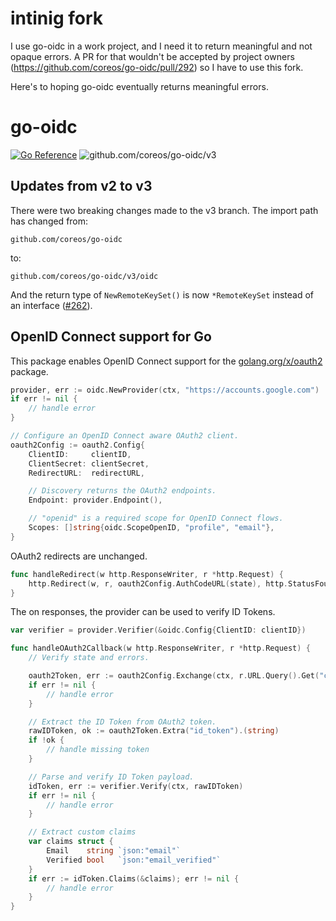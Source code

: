 # intinig fork

I use go-oidc in a work project, and I need it to return meaningful and not opaque errors. A PR for that wouldn't be accepted by project owners (https://github.com/coreos/go-oidc/pull/292) so I have to use this fork.

Here's to hoping go-oidc eventually returns meaningful errors.

# go-oidc

[![Go Reference](https://pkg.go.dev/badge/github.com/coreos/go-oidc/v3/oidc.svg)](https://pkg.go.dev/github.com/coreos/go-oidc/v3/oidc)
![github.com/coreos/go-oidc/v3](https://github.com/coreos/go-oidc/workflows/test/badge.svg?branch=v3)

## Updates from v2 to v3

There were two breaking changes made to the v3 branch. The import path has changed from:

```
github.com/coreos/go-oidc
```

to:

```
github.com/coreos/go-oidc/v3/oidc
```

And the return type of `NewRemoteKeySet()` is now `*RemoteKeySet` instead of an interface ([#262](https://github.com/coreos/go-oidc/pull/262)).

## OpenID Connect support for Go

This package enables OpenID Connect support for the [golang.org/x/oauth2](https://godoc.org/golang.org/x/oauth2) package.

```go
provider, err := oidc.NewProvider(ctx, "https://accounts.google.com")
if err != nil {
    // handle error
}

// Configure an OpenID Connect aware OAuth2 client.
oauth2Config := oauth2.Config{
    ClientID:     clientID,
    ClientSecret: clientSecret,
    RedirectURL:  redirectURL,

    // Discovery returns the OAuth2 endpoints.
    Endpoint: provider.Endpoint(),

    // "openid" is a required scope for OpenID Connect flows.
    Scopes: []string{oidc.ScopeOpenID, "profile", "email"},
}
```

OAuth2 redirects are unchanged.

```go
func handleRedirect(w http.ResponseWriter, r *http.Request) {
    http.Redirect(w, r, oauth2Config.AuthCodeURL(state), http.StatusFound)
}
```

The on responses, the provider can be used to verify ID Tokens.

```go
var verifier = provider.Verifier(&oidc.Config{ClientID: clientID})

func handleOAuth2Callback(w http.ResponseWriter, r *http.Request) {
    // Verify state and errors.

    oauth2Token, err := oauth2Config.Exchange(ctx, r.URL.Query().Get("code"))
    if err != nil {
        // handle error
    }

    // Extract the ID Token from OAuth2 token.
    rawIDToken, ok := oauth2Token.Extra("id_token").(string)
    if !ok {
        // handle missing token
    }

    // Parse and verify ID Token payload.
    idToken, err := verifier.Verify(ctx, rawIDToken)
    if err != nil {
        // handle error
    }

    // Extract custom claims
    var claims struct {
        Email    string `json:"email"`
        Verified bool   `json:"email_verified"`
    }
    if err := idToken.Claims(&claims); err != nil {
        // handle error
    }
}
```
